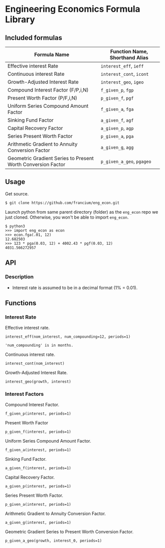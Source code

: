 # Engineering Economics Formula Library


## Included formulas
| Formula Name                                                 | Function Name, Shorthand Alias |
|--------------------------------------------------------------|--------------------------------|
| Effective interest Rate                                      | `interest_eff`, `ieff`         |
| Continuous interest Rate                                     | `interest_cont`, `icont`       |
| Growth-Adjusted Interest Rate                                | `interest_geo`, `igeo`         |
| Compound Interest Factor (F/P,i,N)                           | `f_given_p`, `fgp`             |
| Present Worth Factor (P/F,i,N)                               | `p_given_f`, `pgf`             |
| Uniform Series Compound Amount Factor                        | `f_given_a`, `fga`             |
| Sinking Fund Factor                                          | `a_given_f`, `agf`             |
| Capital Recovery Factor                                      | `a_given_p`, `agp`             |
| Series Present Worth Factor                                  | `p_given_a`, `pga`             |
| Arithmetic Gradient to Annuity Conversion Factor             | `a_given_g`, `agg`             |
| Geometric Gradient Series to Present Worth Conversion Factor | `p_given_a_geo`, `pgageo`      |


## Usage
Get source.

    $ git clone https://github.com/francium/eng_econ.git

Launch python from same parent directory (folder) as the `eng_econ` repo we
just cloned. Otherwise, you won't be able to import `eng_econ`.

    $ python3
    >>> import eng_econ as econ
    >>> econ.fga(.01, 12)
    12.682503
    >>> 123 * pga(0.03, 12) + 4002.43 * pgf(0.03, 12)
    4031.566272957


## API

### Description
- Interest rate is assumed to be in a decimal format (1% = 0.01).


## Functions

### Interest Rate
Effective interest rate.

    interest_eff(nom_interest, num_compounding=12, periods=1)

    'num_compounding' is in months.


Continuous interest rate.

    interest_cont(nom_interest)


Growth-Adjusted Interest Rate.

    interest_geo(growth, interest)


### Interest Factors
Compound Interest Factor.

    f_given_p(interest, periods=1)


Present Worth Factor

    p_given_f(interest, periods=1)


Uniform Series Compound Amount Factor.

    f_given_a(interest, periods=1)


Sinking Fund Factor.

    a_given_f(interest, periods=1)


Capital Recovery Factor.

    a_given_p(interest, periods=1)


Series Present Worth Factor.

    p_given_a(interest, periods=1)


Arithmetic Gradient to Annuity Conversion Factor.

    a_given_g(interest, periods=1)


Geometric Gradient Series to Present Worth Conversion Factor.

    p_given_a_geo(growth, interest_0, periods=1)

